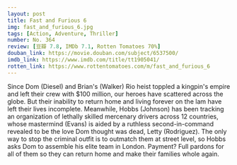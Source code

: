 ```yaml
---
layout: post 
title: Fast and Furious 6
img: fast_and_furious_6.jpg
tags: [Action, Adventure, Thriller]
number: No. 364
review: [豆瓣 7.8, IMDb 7.1, Rotten Tomatoes 70%]
douban_link: https://movie.douban.com/subject/6537500/
imdb_link: https://www.imdb.com/title/tt1905041/
rotten_link: https://www.rottentomatoes.com/m/fast_and_furious_6
---
```


Since Dom (Diesel) and Brian's (Walker) Rio heist toppled a kingpin's empire and left their crew with $100 million, our heroes have scattered across the globe. But their inability to return home and living forever on the lam have left their lives incomplete. Meanwhile, Hobbs (Johnson) has been tracking an organization of lethally skilled mercenary drivers across 12 countries, whose mastermind (Evans) is aided by a ruthless second-in-command revealed to be the love Dom thought was dead, Letty (Rodriguez). The only way to stop the criminal outfit is to outmatch them at street level, so Hobbs asks Dom to assemble his elite team in London. Payment? Full pardons for all of them so they can return home and make their families whole again.
